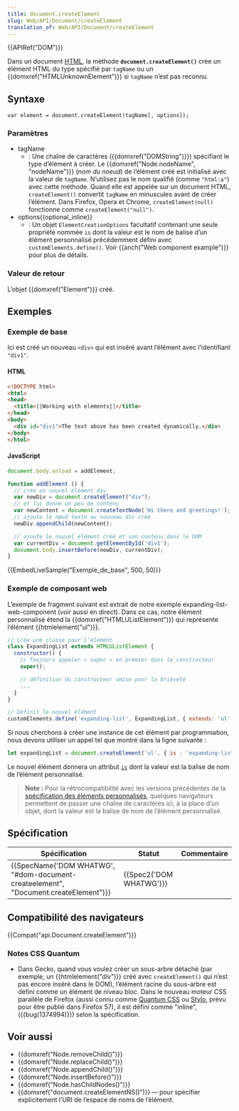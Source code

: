 ```yaml
---
title: document.createElement
slug: Web/API/Document/createElement
translation_of: Web/API/Document/createElement
---
```

{{APIRef("DOM")}}

Dans un document [HTML](/fr/docs/Web/HTML), la méthode **`document.createElement()`** crée un élément HTML du type spécifié par `tagName` ou un {{domxref("HTMLUnknownElement")}} si `tagName` n’est pas reconnu.

## Syntaxe

    var element = document.createElement(tagName[, options]);

### Paramètres

- tagName
  - : Une chaîne de caractères ({{domxref("DOMString")}}) spécifiant le type d’élément à créer. Le {{domxref("Node.nodeName", "nodeName")}} (_nom du noeud_) de l’élément créé est initialisé avec la valeur de `tagName`. N’utilisez pas le nom qualifié (comme `"html:a"`) avec cette méthode. Quand elle est appelée sur un document HTML, `createElement()` convertit `tagName` en minuscules avant de créer l’élément. Dans Firefox, Opera et Chrome, `createElement(null)` fonctionne comme `createElement("null")`.
- options{{optional_inline}}
  - : Un objet `ElementCreationOptions` facultatif contenant une seule propriété nommée `is` dont la valeur est le nom de balise d’un élément personnalisé précédemment défini avec `customElements.define()`. Voir {{anch("Web component example")}} pour plus de détails.

### Valeur de retour

L’objet {{domxref("Element")}} créé.

## Exemples

### Exemple de base

Ici est créé un nouveau `<div>` qui est inséré avant l’élément avec l’identifiant `"div1"`.

#### HTML

```html
<!DOCTYPE html>
<html>
<head>
  <title>||Working with elements||</title>
</head>
<body>
  <div id="div1">The text above has been created dynamically.</div>
</body>
</html>
```

#### JavaScript

```js
document.body.onload = addElement;

function addElement () {
  // crée un nouvel élément div
  var newDiv = document.createElement("div");
  // et lui donne un peu de contenu
  var newContent = document.createTextNode('Hi there and greetings!');
  // ajoute le nœud texte au nouveau div créé
  newDiv.appendChild(newContent);

  // ajoute le nouvel élément créé et son contenu dans le DOM
  var currentDiv = document.getElementById('div1');
  document.body.insertBefore(newDiv, currentDiv);
}
```

{{EmbedLiveSample("Exemple_de_base", 500, 50)}}

### Exemple de composant web

L’exemple de fragment suivant est extrait de notre exemple expanding-list-web-component (voir aussi en direct). Dans ce cas, notre élément personnalisé étend la {{domxref("HTMLUListElement")}} qui représente l’élément {{htmlelement("ul")}}.

```js
// Crée une classe pour l’élément
class ExpandingList extends HTMLUListElement {
  constructor() {
    // Toujours appeler « super » en premier dans le constructeur
    super();

    // définition du constructeur omise pour la brièveté
    ...
  }
}

// Définit le nouvel élément
customElements.define('expanding-list', ExpandingList, { extends: 'ul' });
```

Si nous cherchons à créer une instance de cet élément par programmation, nous devons utiliser un appel tel que montré dans la ligne suivante&nbsp;:

```js
let expandingList = document.createElement('ul', { is : 'expanding-list' })
```

Le nouvel élément donnera un attribut [`is`](/docs/Web/HTML/Global_attributes/is) dont la valeur est la balise de nom de l’élément personnalisé.

> **Note :** Pour la rétrocompatibilité avec les versions précédentes de la [spécification des éléments personnalisés](https://www.w3.org/TR/custom-elements/), quelques navigateurs permettent de passer une chaîne de caractères ici, à la place d’un objet, dont la valeur est la balise de nom de l’élément personnalisé.

## Spécification

| Spécification                                                                                                    | Statut                           | Commentaire |
| ---------------------------------------------------------------------------------------------------------------- | -------------------------------- | ----------- |
| {{SpecName('DOM WHATWG', "#dom-document-createelement", "Document.createElement")}} | {{Spec2('DOM WHATWG')}} |             |

## Compatibilité des navigateurs

{{Compat("api.Document.createElement")}}

### Notes CSS Quantum

- Dans Gecko, quand vous voulez créer un sous-arbre détaché (par exemple, un {{htmlelement("div")}} créé avec `createElement()` qui n’est pas encore inséré dans le DOM), l’élément racine du sous-arbre est défini comme un élément de niveau bloc. Dans le nouveau moteur CSS parallèle de Firefox (aussi connu comme [Quantum CSS](https://wiki.mozilla.org/Quantum) ou [Stylo](https://wiki.mozilla.org/Quantum/Stylo), prévu pour être publié dans Firefox 57), il est défini comme "inline", ({{bug(1374994)}}) selon la spécification.

## Voir aussi

- {{domxref("Node.removeChild()")}}
- {{domxref("Node.replaceChild()")}}
- {{domxref("Node.appendChild()")}}
- {{domxref("Node.insertBefore()")}}
- {{domxref("Node.hasChildNodes()")}}
- {{domxref("document.createElementNS()")}} — pour spécifier explicitement l’URI de l’espace de noms de l’élément.
